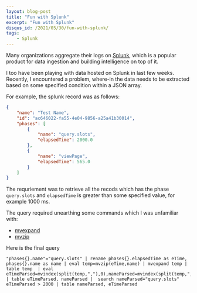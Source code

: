 ```yaml
---
layout: blog-post
title: "Fun with Splunk"
excerpt: "Fun with Splunk"
disqus_id: /2021/05/30/fun-with-splunk/
tags:
    - Splunk
---
```


Many organizations aggregate their logs on [Splunk](https://www.splunk.com/en_us/software.html), which is a popular product for data ingestion and building intelligence on top of it.

I too have been playing with data hosted on Splunk in last few weeks. Recently, I encountered a problem, where-in the data needs to be extracted based on some specified condition within a JSON array.

For example, the splunk record was as follows:

```json
{
    "name": "Test Name",
    "id": "ac646022-fa55-4e04-9856-a25a41b30014",
    "phases": [
        {
            "name": "query.slots",
            "elapsedTime": 2000.0
        },
        {
            "name": "viewPage",
            "elapsedTime": 565.0
        }
    ]
}
```

The requriement was to retrieve all the recods which has the phase `query.slots` and `elapsedTime` is greater than some specified value, for example 1000 ms.

The query required unearthing some commands which I was unfamiliar with:

* [mvexpand](https://docs.splunk.com/Documentation/SplunkCloud/latest/SearchReference/mvexpand)
* [mvzip](https://docs.splunk.com/Documentation/Splunk/8.2.0/SearchReference/MultivalueEvalFunctions)


Here is the final query

```
"phases{}.name"="query.slots" | rename phases{}.elapsedTime as eTime, phases{}.name as name | eval temp=mvzip(eTime,name) | mvexpand temp | table temp  | eval eTimeParsed=mvindex(split(temp,","),0),nameParsed=mvindex(split(temp,","),1)  | table eTimeParsed, nameParsed |  search nameParsed="query.slots" eTimeParsed > 2000 | table nameParsed, eTimeParsed
```